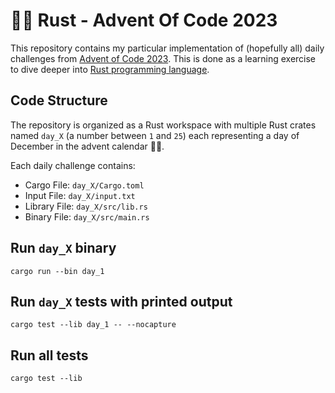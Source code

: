 # 🦀🎄 Rust - Advent Of Code 2023

This repository contains my particular implementation of (hopefully all) daily challenges from [Advent of Code 2023](https://adventofcode.com). This is done as a learning exercise to dive deeper into [Rust programming language](https://rust-lang.org/learn).

## Code Structure

The repository is organized as a Rust workspace with multiple Rust crates named `day_X` (a number between `1` and `25`) each representing a day of December in the advent calendar 🎄🦀.

Each daily challenge contains:
- Cargo File: `day_X/Cargo.toml`
- Input File: `day_X/input.txt`
- Library File: `day_X/src/lib.rs`
- Binary File: `day_X/src/main.rs`

## Run `day_X` binary
```shell
cargo run --bin day_1
```

## Run `day_X` tests with printed output
```shell
cargo test --lib day_1 -- --nocapture
```

## Run all tests
```shell
cargo test --lib
```
